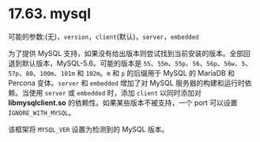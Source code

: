 # 17.63. mysql

可能的参数:(无)，`version`，`client`(默认)，`server`，`embedded`

 为了提供 MySQL 支持，如果没有给出版本则尝试找到当前安装的版本。全部回退到默认版本，MySQL-5.6。可能的版本是 `55`、`55m`、`55p`、`56`、`56p`、`56w`、`5`、`57p`、`80`、`100m`、`101m` 和 `102m`。`m` 和 `p` 的后缀用于 MySQL 的 MariaDB 和 Percona 变体。`server` 和 `embedded` 增加了对 MySQL 服务器的构建和运行时依赖。当使用 `server` 或 `embedded` 时，添加 `client` 以同时添加对 **libmysqlclient.so** 的依赖性。如果某些版本不被支持，一个 port 可以设置 `IGNORE_WITH_MYSQL`。

该框架将 `MYSQL_VER` 设置为检测到的 MySQL 版本。
